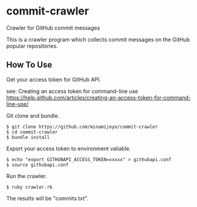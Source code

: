 # commit-crawler

Crawler for GitHub commit messages

This is a crawler program which collects commit messages on the GitHub popular repositories.

## How To Use
Get your access token for GitHub API.

see: Creating an access token for command-line use  
 https://help.github.com/articles/creating-an-access-token-for-command-line-use/

Git clone and bundle.
```
$ git clone https://github.com/minamijoyo/commit-crawler
$ cd commit-crawler
$ bundle install
```

Export your access token to environment valiable.
```
$ echo "export GITHUBAPI_ACCESS_TOKEN=xxxxx" > githubapi.conf
$ source githubapi.conf
```

Run the crawler.
```
$ ruby crawler.rb
```
The results will be "commits.txt".
